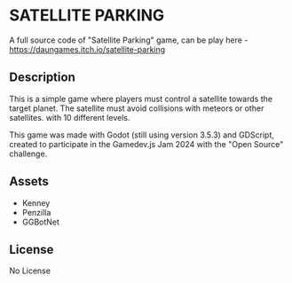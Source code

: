 # SATELLITE PARKING

A full source code of "Satellite Parking" game, can be play here - https://daungames.itch.io/satellite-parking

## Description

This is a simple game where players must control a satellite towards the target planet. The satellite must avoid collisions with meteors or other satellites. with 10 different levels.

This game was made with Godot (still using version 3.5.3) and GDScript, created to participate in the Gamedev.js Jam 2024 with the "Open Source" challenge.

## Assets

- Kenney
- Penzilla
- GGBotNet

## License

No License
